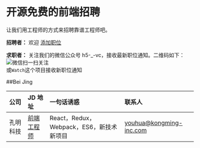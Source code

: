 # 开源免费的前端招聘
让我们用工程师的方式来招聘靠谱工程师吧。

**招聘者：** 欢迎 [添加职位](https://github.com/h5vc/h5-jobs/wiki/%E5%A6%82%E4%BD%95%E6%B7%BB%E5%8A%A0%E8%81%8C%E4%BD%8D%E5%8F%8A%E5%86%85%E5%AE%B9%E8%A7%84%E8%8C%83 "查看职位添加步骤和规范")  

**求职者：**  关注我们的微信公众号 h5-_-vc，接收最新职位通知。二维码如下：  
 ![微信扫一扫关注](http://7xp3fo.com1.z0.glb.clouddn.com/yufe2015/h5.vc.jpg)  
 或`Watch`这个项目接收新职位通知

##Bei Jing

公司  | JD 地址 | 一句话诱惑 | 联系人
:------------- | :------------- | :-------------  | :-------------
孔明科技 | [前端工程师](./北京--JD/孔明科技前端.md) | React，Redux，Webpack，ES6，新技术新项目 | [youhua@kongming-inc.com](mailto:youhua@kongming-inc.com "有效期至 2016-02-06")
